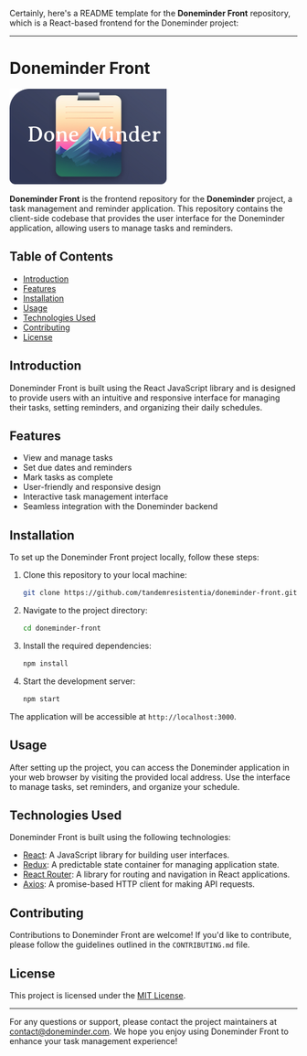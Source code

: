 Certainly, here's a README template for the **Doneminder Front** repository, which is a React-based frontend for the Doneminder project:

---

# Doneminder Front

![Doneminder Logo](https://github.com/tandemresistentia/doneminder-front/blob/main/src/assets/Home/logo.png)

**Doneminder Front** is the frontend repository for the **Doneminder** project, a task management and reminder application. This repository contains the client-side codebase that provides the user interface for the Doneminder application, allowing users to manage tasks and reminders.

## Table of Contents

- [Introduction](#introduction)
- [Features](#features)
- [Installation](#installation)
- [Usage](#usage)
- [Technologies Used](#technologies-used)
- [Contributing](#contributing)
- [License](#license)

## Introduction

Doneminder Front is built using the React JavaScript library and is designed to provide users with an intuitive and responsive interface for managing their tasks, setting reminders, and organizing their daily schedules.

## Features

- View and manage tasks
- Set due dates and reminders
- Mark tasks as complete
- User-friendly and responsive design
- Interactive task management interface
- Seamless integration with the Doneminder backend

## Installation

To set up the Doneminder Front project locally, follow these steps:

1. Clone this repository to your local machine:

   ```bash
   git clone https://github.com/tandemresistentia/doneminder-front.git
   ```

2. Navigate to the project directory:

   ```bash
   cd doneminder-front
   ```

3. Install the required dependencies:

   ```bash
   npm install
   ```

4. Start the development server:

   ```bash
   npm start
   ```

The application will be accessible at `http://localhost:3000`.

## Usage

After setting up the project, you can access the Doneminder application in your web browser by visiting the provided local address. Use the interface to manage tasks, set reminders, and organize your schedule.

## Technologies Used

Doneminder Front is built using the following technologies:

- [React](https://reactjs.org/): A JavaScript library for building user interfaces.
- [Redux](https://redux.js.org/): A predictable state container for managing application state.
- [React Router](https://reactrouter.com/): A library for routing and navigation in React applications.
- [Axios](https://axios-http.com/): A promise-based HTTP client for making API requests.

## Contributing

Contributions to Doneminder Front are welcome! If you'd like to contribute, please follow the guidelines outlined in the `CONTRIBUTING.md` file.

## License

This project is licensed under the [MIT License](https://opensource.org/licenses/MIT).

---

For any questions or support, please contact the project maintainers at [contact@doneminder.com](mailto:contact@doneminder.com). We hope you enjoy using Doneminder Front to enhance your task management experience!
